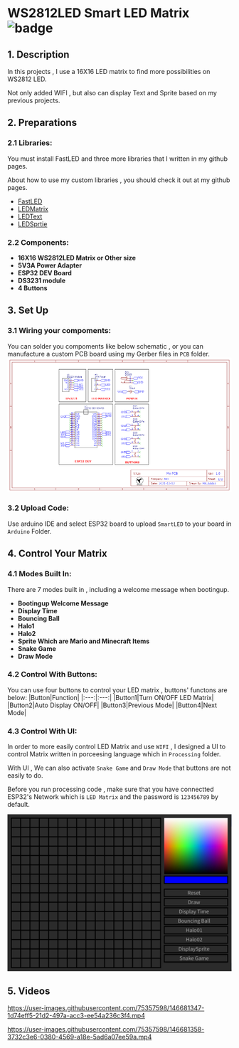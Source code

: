 # WS2812LED Smart LED Matrix ![badge](https://img.shields.io/badge/SmartLED-WS2812-<COLOR>.svg)

## 1. Description

In this projects , I use a 16X16 LED matrix to find more possibilities on WS2812 LED.

Not only added WIFI , but also can display Text and Sprite based on my previous projects.

## 2. Preparations

### 2.1 Libraries:

You must install FastLED and three more libraries that I written in my github pages.

About how to use my custom libraries , you should check it out at my github pages.

- [FastLED](https://github.com/FastLED/FastLED.git)
- [LEDMatrix](https://github.com/MR-Addict/WS2812LED-Matrix-Library.git)
- [LEDText](https://github.com/MR-Addict/WS2812LED-Matrix-Library.git)
- [LEDSprtie](https://github.com/MR-Addict/WS2812LED-Matrix-Library.git)

### 2.2 Components:

- **16X16 WS2812LED Matrix or Other size**
- **5V3A Power Adapter**
- **ESP32 DEV Board**
- **DS3231 module**
- **4 Buttons**

## 3. Set Up

### 3.1 Wiring your compoments:

You can solder you compoments like below schematic , or you can manufacture a custom PCB board using my Gerber files in `PCB` folder.
![Schematic](Images/Schematic.png)

### 3.2 Upload Code:

Use arduino IDE and select ESP32 board to upload `SmartLED` to your board in `Arduino` Folder.

## 4. Control Your Matrix

### 4.1 Modes Built In:

There are 7 modes built in , including a welcome message when bootingup.
- **Bootingup Welcome Message**
- **Display Time**
- **Bouncing Ball**
- **Halo1**
- **Halo2**
- **Sprite Which are Mario and Minecraft Items**
- **Snake Game**
- **Draw Mode**

### 4.2 Control With Buttons:
You can use four buttons to control your LED matrix , buttons' functons are below:
|Button|Function|
|:---:|:---:|
|Button1|Turn ON/OFF LED Matrix|
|Button2|Auto Display ON/OFF|
|Button3|Previous Mode|
|Button4|Next Mode|

### 4.3 Control With UI:
In order to more easily control LED Matrix and use `WIFI` , I designed a UI to control Matrix written in porceesing language which in `Processing` folder.

With UI , We can also activate `Snake Game` and `Draw Mode` that buttons are not easily to do.

Before you run processing code , make sure that you have connectted ESP32's Network which is `LED Matrix` and the password is `123456789` by default.

![Processing Panel](Images/Processing%20Panel.jpg)

## 5. Videos

https://user-images.githubusercontent.com/75357598/146681347-1d74eff5-21d2-497a-acc3-ee54a236c3f4.mp4

https://user-images.githubusercontent.com/75357598/146681358-3732c3e6-0380-4569-a18e-5ad6a07ee59a.mp4
